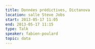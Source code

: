 ```yaml
---
title: Données prédictives, Dictanova
location: salle Steve Jobs
start: 2013-05-17 11:05
end: 2013-05-17 11:15
type: Talk
speaker: fabien-poulard
topic: data
---
```


